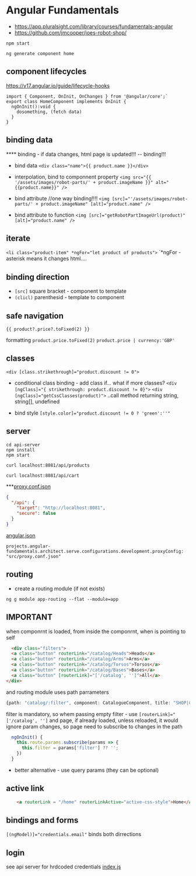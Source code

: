 Angular Fundamentals
====================
* https://app.pluralsight.com/library/courses/fundamentals-angular
* https://github.com/jmcooper/joes-robot-shop/

```shell
npm start
```
```shell
ng generate component home
```

component lifecycles
--------------------
https://v17.angular.io/guide/lifecycle-hooks
```
import { Component, OnInit, OnChanges } from '@angular/core';`
export class HomeComponent implements OnInit {
  ngOnInit():void {
    dosomething, (fetch data)
  }
}
```

binding data
------------
**** binding - if data changes, html page is updated!!! -- binding!!!
* bind data
`<div class="name">{{ product.name }}</div>`

* interpolation, bind to componnent property
`<img src="{{ '/assets/images/robot-parts/' + product.imageName }}" alt="{{product.name}}" />`

* bind attribute //one way binding!!!!
`<img [src]="'/assets/images/robot-parts/' + product.imageName" [alt]="product.name" />`

* bind attribute to function
`<img [src]="getRobotPartImageUrl(product)" [alt]="product.name" />`

iterate
-------
`<li class="product-item" *ngFor="let product of products">`
`*ngFor - asterisk means it changes html....



binding direction
-----------------
* `[src]`     square bracket - component to template
* `(clicl)`   parenthesid    - template to component

safe navigation
---------------
`{{ product?.price?.toFixed(2) }}`

formatting
`product.price.toFixed(2)`
`product.price | currency:'GBP'`


classes
-------
`<div [class.strikethrough]="product.discount != 0">`
* conditional class binding - add class if...   what if more classes?
`<div [ngClass]="{ strikethrough: product.discount != 0}">`
`<div [ngClass]="getCssClasses(product)">`  ..call method returning string, string[], undefined

* bind style
`[style.color]="product.discount != 0 ? 'green':''"`


server
------
```shell
cd api-server
npm install
npm start
```
```shell
curl localhost:8081/api/products
```
```shell
curl localhost:8081/api/cart
```

***[proxy.conf.json](src/proxy.conf.json)
```json
{
  "/api": {
    "target": "http://localhost:8081",
    "secure": false
  }
}
```
[angular.json](angular.json)
```
projects.angular-fundamentals.architect.serve.configurations.development.proxyConfig: "src/proxy.conf.json"
```


routing
-------
* create a routing module (if not exists)
```shell
ng g module app-routing --flat --module=app
```

IMPORTANT
---------
when componrnt is loaded, from inside the componrnt, when <a> is pointing to self
```html
  <div class="filters">
  <a class="button" routerLink="/catalog/Heads">Heads</a>
  <a class="button" routerLink="/catalog/Arms">Arms</a>
  <a class="button" routerLink="/catalog/Torsos">Torsos</a>
  <a class="button" routerLink="/catalog/Bases">Bases</a>
  <a class="button" [routerLink]="['/catalog', '']">All</a>
</div>
```
and routing module uses path parrameters
```typescript
{path: "catalog/:filter", component: CatalogueComponent, title: "SHOP|Catalog"},
```
filter is mandatory, so whem passing empty filter - use `[routerLink]="['/catalog', '']`
and page, if already loaded, unless reloaded, it would ignore param changes, 
so page need to subscribe to changes in the path
```typescript
  ngOnInit() {
    this.route.params.subscribe(params => {
      this.filter = params['filter'] ?? '';
    })
  }
```
* better alternative - use query params (they can be optional)


active link
-----------
```html
    <a routerLink = "/home" routerLinkActive="active-css-style">Home</a>
```

bindings and forms
-----------------
`[(ngModel)]="credentials.email"` binds both dirrections


login
-----
see api server for hrdcoded credentials [index.js](api-server/index.js)
